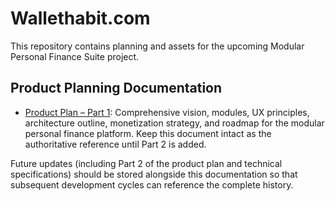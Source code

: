 # Wallethabit.com

This repository contains planning and assets for the upcoming Modular Personal Finance Suite project.

## Product Planning Documentation

- [Product Plan – Part 1](docs/PRODUCT_PLAN_PART1.md): Comprehensive vision, modules, UX principles, architecture outline, monetization strategy, and roadmap for the modular personal finance platform. Keep this document intact as the authoritative reference until Part 2 is added.

Future updates (including Part 2 of the product plan and technical specifications) should be stored alongside this documentation so that subsequent development cycles can reference the complete history.

